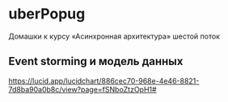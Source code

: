 # uberPopug
Домашки к курсу «Асинхронная архитектура» шестой поток

## Event storming и модель данных
https://lucid.app/lucidchart/886cec70-968e-4e46-8821-7d8ba90a0b8c/view?page=fSNboZtzOpH1#